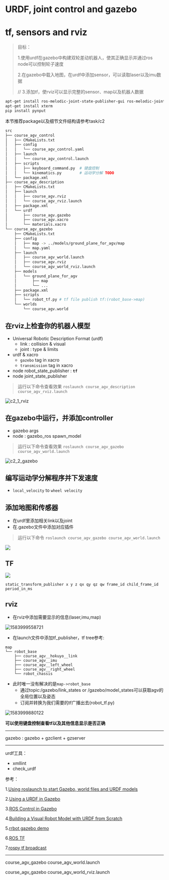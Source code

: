 # URDF, joint control and gazebo
# tf, sensors and rviz

>  目标：
>
>  1.使用urdf在gazebo中构建双轮差动机器人，使其正确显示并通过ros node可以控制轮子速度
>
>  2.在gazebo中载入地图，在urdf中添加sensor，可以读取laser以及imu数据
>
>  // 3.添加tf，使rviz可以显示完整的sensor、map以及机器人数据

```bash
apt-get install ros-melodic-joint-state-publisher-gui ros-melodic-joint-state-controller ros-melodic-controller-manager ros-melodic-gazebo-ros-pkgs ros-melodic-gazebo-ros-control ros-melodic-velocity-controllers ros-melodic-map-server
apt-get install xterm
pip install pynput
```

本节推荐package以及细节文件结构请参考task/c2

```bash
src
├── course_agv_control
│   ├── CMakeLists.txt
│   ├── config
│   │   └── course_agv_control.yaml
│   ├── launch
│   │   └── course_agv_control.launch
│   ├── scripts
│   │   ├── keyboard_command.py  # 键盘控制
│   │   └── kinematics.py        # 运动学分解 TODO
│   └── package.xml
├── course_agv_description
│   ├── CMakeLists.txt
│   ├── launch
│   │   ├── course_agv.rviz
│   │   └── course_agv_rviz.launch
│   ├── package.xml
│   └── urdf
│       ├── course_agv.gazebo
│       ├── course_agv.xacro
│       └── materials.xacro
└── course_agv_gazebo
    ├── CMakeLists.txt
    ├── config
    │   ├── map -> ../models/ground_plane_for_agv/map
    │   └── map.yaml
    ├── launch
    │   ├── course_agv_world.launch
    │   ├── course_agv.rviz
    │   └── course_agv_world_rviz.launch
    ├── models
    │   └── ground_plane_for_agv
    │       ├── map
    │       └── ...
    ├── package.xml
    ├── scripts
    │   └── robot_tf.py # tf file publish tf:(robot_base->map)
    └── worlds
        └── course_agv.world
```

## 在rviz上检查你的机器人模型

* Universal Robotic Description Format (urdf)
  * link : collision & visual
  * joint : type & limits
* urdf & xacro
  * `gazebo` tag in xacro
  * `transmission` tag in xacro
* node robot_state_publisher : **`tf`**
* node joint_state_publisher

> 运行以下命令查看效果
> `roslaunch course_agv_description course_agv_rviz.launch`

![c2_1_rviz](images/c2_1.png)


## 在gazebo中运行，并添加controller

* gazebo args
* node : gazebo_ros spawn_model

> 运行以下命令查看效果
> `roslaunch course_agv_gazebo course_agv_world.launch`

![c2_2_gazebo](images/c2_2.png)

## 编写运动学分解程序并下发速度

* `local_velocity` to `wheel velocity`


## 添加地图和传感器

* 在urdf里添加相关link以及joint
* 在.gazebo文件中添加对应插件

>  运行以下命令
> `roslaunch course_agv_gazebo course_agv_world.launch` 

![](images/c3_1.png)

## TF

![](images/tf_agv.png)

```
static_transform_publisher x y z qx qy qz qw frame_id child_frame_id  period_in_ms
```

## rviz

* 在rviz中添加需要显示的信息(laser,imu,map)

![1583999558721](images/c3_2.png)

* 在launch文件中添加tf_publisher，tf tree参考:

```
map
└── robot_base
    ├── course_agv__hokuyo__link
    ├── course_agv__imu
    ├── course_agv__left_wheel
    ├── course_agv__right_wheel
    └── robot_chassis
```

* 此时唯一没有解决的是`map->robot_base`
  * 通过topic:/gazebo/link_states or /gazebo/model_states可以获取agv的全局位置以及姿态
  * 订阅并转换为我们需要的tf广播出去(robot_tf.py)

![1583999880122](images/c3_9.png)

**可以使用键盘控制查看tf以及其他信息显示是否正确**

---

gazebo : gazebo + gzclient + gzserver

---
urdf工具：

- xmllint
- check_urdf

参考：

1.[Using roslaunch to start Gazebo, world files and URDF models](http://gazebosim.org/tutorials?tut=ros_roslaunch&cat=connect_ros)

2.[Using a URDF in Gazebo](http://gazebosim.org/tutorials/?tut=ros_urdf)

3.[ROS Control in Gazebo](http://gazebosim.org/tutorials/?tut=ros_control)

4.[Building a Visual Robot Model with URDF from Scratch](http://wiki.ros.org/urdf/Tutorials/Building%20a%20Visual%20Robot%20Model%20with%20URDF%20from%20Scratch)

5.[rrbot gazebo demo](https://github.com/ros-simulation/gazebo_ros_demos)

6.[ROS TF](http://wiki.ros.org/tf)

7.[rospy tf broadcast](http://wiki.ros.org/tf/Tutorials/Writing%20a%20tf%20broadcaster%20%28Python%29)



---

course_agv_gazebo course_agv_world.launch

course_agv_gazebo course_agv_world_rviz.launch

